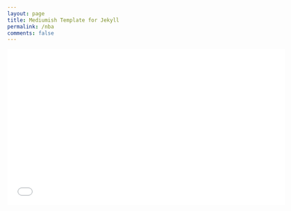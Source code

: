 ```yaml
---
layout: page
title: Mediumish Template for Jekyll
permalink: /nba
comments: false
---
```


<div class="row justify-content-between">
<div class="col-md-8 pr-5">
<iframe width='640' height='360' marginwidth='0' marginheight='0' scrolling='no' frameborder='0' allowfullscreen='yes' src='//live-nba.stream/embed/toronto-raptors-live.html'></iframe>
</div>
<div>
<script async src="https://pagead2.googlesyndication.com/pagead/js/adsbygoogle.js"></script>
<!-- Ad1-HDMovies page -->
<ins class="adsbygoogle"
     style="display:block"
     data-ad-client="ca-pub-7323094213854305"
     data-ad-slot="6919372892"
     data-ad-format="auto"
     data-full-width-responsive="true"></ins>
<script>
(adsbygoogle = window.adsbygoogle || []).push({});
</script>
</div>
<!-- <div class="col-md-4"> -->

<!-- <div class="sticky-top sticky-top-80"> -->
<!-- <h5>Buy me a coffee</h5> -->

<!-- <p>Thank you for your support! Your donation helps me to maintain and improve <a target="_blank" href="https://github.com/wowthemesnet/mediumish-theme-jekyll">Mediumish <i class="fab fa-github"></i></a>.</p> -->

<!-- <a target="_blank" href="https://www.wowthemes.net/donate/" class="btn btn-danger">Buy me a coffee</a> <a target="_blank" href="https://bootstrapstarter.com/bootstrap-templates/template-mediumish-bootstrap-jekyll/" class="btn btn-warning">Documentation</a> -->

<!-- </div>
</div>  -->
</div>
